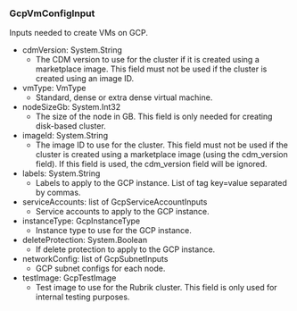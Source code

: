 ### GcpVmConfigInput
Inputs needed to create VMs on GCP.

- cdmVersion: System.String
  - The CDM version to use for the cluster if it is created using a marketplace image. This field must not be used if the cluster is created using an image ID.
- vmType: VmType
  - Standard, dense or extra dense virtual machine.
- nodeSizeGb: System.Int32
  - The size of the node in GB. This field is only needed for creating disk-based cluster.
- imageId: System.String
  - The image ID to use for the cluster. This field must not be used if the cluster is created using a marketplace image (using the cdm_version field). If this field is used, the cdm_version field will be ignored.
- labels: System.String
  - Labels to apply to the GCP instance. List of tag key=value separated by commas.
- serviceAccounts: list of GcpServiceAccountInputs
  - Service accounts to apply to the GCP instance.
- instanceType: GcpInstanceType
  - Instance type to use for the GCP instance.
- deleteProtection: System.Boolean
  - If delete protection to apply to the GCP instance.
- networkConfig: list of GcpSubnetInputs
  - GCP subnet configs for each node.
- testImage: GcpTestImage
  - Test image to use for the Rubrik cluster. This field is only used for internal testing purposes.
